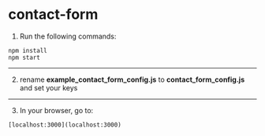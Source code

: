 # contact-form

1. Run the following commands:
```
npm install
npm start
```
---
2. rename **example_contact_form_config.js** to **contact_form_config.js** and set your keys
---
3. In your browser, go to:
```
[localhost:3000](localhost:3000)
```